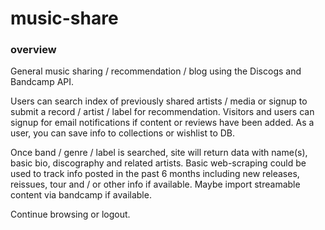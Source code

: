 # music-share

### overview
General music sharing / recommendation / blog using the Discogs and Bandcamp API.

Users can search index of previously shared artists / media or signup to submit a record / artist / label for recommendation. Visitors and users can signup for email notifications if content or reviews have been added. As a user, you can save info to collections or wishlist to DB.

Once band / genre / label is searched, site will return data with name(s), basic bio, discography and related artists. Basic web-scraping could be used to track info posted in the past 6 months including new releases, reissues, tour and / or other info if available. Maybe import streamable content via bandcamp if available.

Continue browsing or logout.